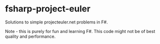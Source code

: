 # fsharp-project-euler

Solutions to simple projecteuler.net problems in F#.

Note - this is purely for fun and learning F#. This code might not be of best quality and performance.
